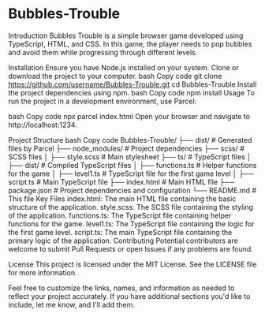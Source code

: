 # Bubbles-Trouble
Introduction
Bubbles Trouble is a simple browser game developed using TypeScript, HTML, and CSS. In this game, the player needs to pop bubbles and avoid them while progressing through different levels.

Installation
Ensure you have Node.js installed on your system.
Clone or download the project to your computer.
bash
Copy code
git clone https://github.com/username/Bubbles-Trouble.git
cd Bubbles-Trouble
Install the project dependencies using npm.
bash
Copy code
npm install
Usage
To run the project in a development environment, use Parcel:

bash
Copy code
npx parcel index.html
Open your browser and navigate to http://localhost:1234.

Project Structure
bash
Copy code
Bubbles-Trouble/
├── dist/                 # Generated files by Parcel
├── node_modules/         # Project dependencies
├── scss/                 # SCSS files
│   ├── style.scss        # Main stylesheet
├── ts/                   # TypeScript files
│   ├── dist/             # Compiled TypeScript files
│   ├── functions.ts      # Helper functions for the game
│   ├── level1.ts         # TypeScript file for the first game level
│   ├── script.ts         # Main TypeScript file
├── index.html            # Main HTML file
├── package.json          # Project dependencies and configuration
└── README.md             # This file
Key Files
index.html: The main HTML file containing the basic structure of the application.
style.scss: The SCSS file containing the styling of the application.
functions.ts: The TypeScript file containing helper functions for the game.
level1.ts: The TypeScript file containing the logic for the first game level.
script.ts: The main TypeScript file containing the primary logic of the application.
Contributing
Potential contributors are welcome to submit Pull Requests or open Issues if any problems are found.

License
This project is licensed under the MIT License. See the LICENSE file for more information.

Feel free to customize the links, names, and information as needed to reflect your project accurately. If you have additional sections you'd like to include, let me know, and I'll add them.







